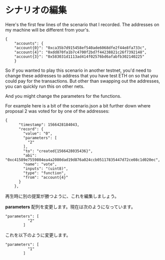 # シナリオの編集

Here's the first few lines of the scenario that I recorded.  The addresses on my machine will be different from your's.

```
{
    "accounts": {
    "account{0}": "0xca35b7d915458ef540ade6068dfe2f44e8fa733c",
    "account{4}": "0xdd870fa1b7c4700f2bd7f44238821c26f7392148",
    "account{3}": "0x583031d1113ad414f02576bd6afabfb302140225"
    }
```

So if you wanted to play this scenario in another testnet, you'd need to change these addresses to address that you have test ETH on so that you could pay for the transactions.  But other than swapping out the addresses, you can quickly run this on other nets.

And you might change the parameters for the functions.

For example here is a bit of the scenario.json a bit further down where proposal 2 was voted for by one of the addresses:

```
{
      "timestamp": 1566428184043,
      "record": {
        "value": "0",
        "parameters": [
          "2"
        ],
        "to": "created{1566428035436}",
        "abi": "0xc41589e7559804ea4a2080dad19d876a024ccb05117835447d72ce08c1d020ec",
        "name": "vote",
        "inputs": "(uint8)",
        "type": "function",
        "from": "account{4}"
      }
    },
```

再生時に別の提案が勝つように、これを編集しましょう。

**parameters** 配列を変更します。現在は次のようになっています。

```
"parameters": [
          "2"
        ]
```

これを以下のように変更します。

```
"parameters": [
          "1"
        ]
```
